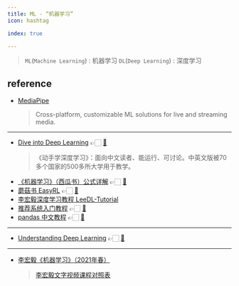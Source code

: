```yaml
---
title: ML - “机器学习”
icon: hashtag

index: true

---
```


> `ML`(`Machine Learning`) : 机器学习 
> `DL`(`Deep Learning`) : 深度学习
 
## reference

- [MediaPipe](https://github.com/google/mediapipe)
    > Cross-platform, customizable ML solutions for live and streaming media.
    
------

- [Dive into Deep Learning](https://zh.d2l.ai/) 👉🏻 [🐙](https://github.com/d2l-ai/d2l-zh)
    > 《动手学深度学习》：面向中文读者、能运行、可讨论。中英文版被70多个国家的500多所大学用于教学。
- [《机器学习》（西瓜书）公式详解](https://datawhalechina.github.io/pumpkin-book) 👉🏻 [🐙](https://github.com/datawhalechina/pumpkin-book)
- [蘑菇书 EasyRL](https://datawhalechina.github.io/easy-rl) 👉🏻 [🐙](https://github.com/datawhalechina/easy-rl)
- [李宏毅深度学习教程 LeeDL-Tutorial](https://github.com/datawhalechina/leedl-tutorial)
- [推荐系统入门教程](https://datawhalechina.github.io/fun-rec) 👉🏻 [🐙](https://github.com/datawhalechina/fun-rec)
- [pandas 中文教程](https://inter.joyfulpandas.datawhale.club) 👉🏻 [🐙](https://github.com/datawhalechina/joyful-pandas)

------

- [Understanding Deep Learning](https://udlbook.github.io/udlbook) 👉🏻 [🐙](https://github.com/udlbook/udlbook)

------

<!-- Video -->

- [李宏毅《机器学习》（2021年春）](https://www.bilibili.com/video/BV1JA411c7VT/?p=1)
    > [李宏毅文字视频课程对照表](https://datawhaler.feishu.cn/sheets/YVTHsOKoWh44EgtA11bcUMSQnsd)